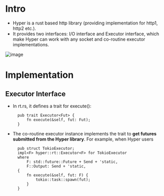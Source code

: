 # Intro
- Hyper is a rust based http library (providing implementation for http1, http2 etc.).
- It provides two interfaces: I/O interface and Executor interface, which make Hyper can work with any socket and co-routine executor implementations.

![image](https://user-images.githubusercontent.com/6119088/207616551-6fdfddc7-c349-45f7-9cf9-42210633e7ae.png)

# Implementation

## Executor Interface
- In rt.rs, it defines a trait for execute():

		pub trait Executor<Fut> {
			fn execute(&self, fut: Fut);
		}
- The co-routine executor instance implements the trait to **get futures submitted from the Hyper library**.
For example, when Hyper users 

		pub struct TokioExecutor;
		impl<F> hyper::rt::Executor<F> for TokioExecutor
		where
			F: std::future::Future + Send + 'static,
			F::Output: Send + 'static,
		{
			fn execute(&self, fut: F) {
				tokio::task::spawn(fut);
			}
		}
